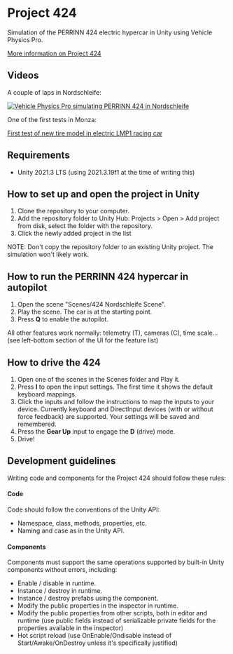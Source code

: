 # Project 424
Simulation of the PERRINN 424 electric hypercar in Unity using Vehicle Physics Pro.

[More information on Project 424](https://discover.perrinn.com/project-424/424-unity-simulation)

## Videos

A couple of laps in Nordschleife:

[![Vehicle Physics Pro simulating PERRINN 424 in Nordschleife](https://img.youtube.com/vi/mwIE3rJ9SHk/maxresdefault.jpg)](https://youtu.be/mwIE3rJ9SHk)

One of the first tests in Monza:

[First test of new tire model in electric LMP1 racing car](https://www.youtube.com/watch?v=OMoQGtA3gCs)

## Requirements

- Unity 2021.3 LTS (using 2021.3.19f1 at the time of writing this)

## How to set up and open the project in Unity

1. Clone the repository to your computer.
2. Add the repository folder to Unity Hub: Projects > Open > Add project from disk, select the folder with the repository. 
3. Click the newly added project in the list

NOTE: Don't copy the repository folder to an existing Unity project. The simulation won't likely work.

## How to run the PERRINN 424 hypercar in autopilot

1. Open the scene "Scenes/424 Nordschleife Scene".
2. Play the scene. The car is at the starting point.
3. Press **Q** to enable the autopilot.

All other features work normally: telemetry (T), cameras (C), time scale... (see left-bottom section of the UI for the feature list)

## How to drive the 424

1. Open one of the scenes in the Scenes folder and Play it.
2. Press **I** to open the input settings. The first time it shows the default keyboard mappings.
3. Click the inputs and follow the instructions to map the inputs to your device. Currently keyboard and DirectInput devices (with or without force feedback) are supported. Your settings will be saved and remembered.
4. Press the **Gear Up** input to engage the **D** (drive) mode.
5. Drive!

## Development guidelines

Writing code and components for the Project 424 should follow these rules:

#### Code

Code should follow the conventions of the Unity API:

- Namespace, class, methods, properties, etc.
- Naming and case as in the Unity API.

#### Components

Components must support the same operations supported by built-in Unity components without errors, including:

- Enable / disable in runtime.
- Instance / destroy in runtime.
- Instance / destroy prefabs using the component.
- Modify the public properties in the inspector in runtime.
- Modify the public properties from other scripts, both in editor and runtime (use public fields instead of serializable private fields for the properties available in the inspector)
- Hot script reload (use OnEnable/Ondisable instead of Start/Awake/OnDestroy unless it's specifically justified)
